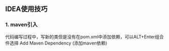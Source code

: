 ## IDEA使用技巧

### 1. maven引入

代码编写过程中，写新的类但是没有在pom.xml中添加依赖，可以ALT+Enter组合件选择 Add Maven Dependency (添加maven依赖)

